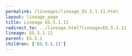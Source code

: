 ```yaml
---
permalink: /lineages/lineage_EG.5.1.11.html
layout: lineage_page
title: Lineage EG.5.1.11
redirect_to: ../lineage.html?lineage=EG.5.1.11
lineage: EG.5.1.11
parent: EG.5.1
children: ['EG.5.1.11']
---
```

